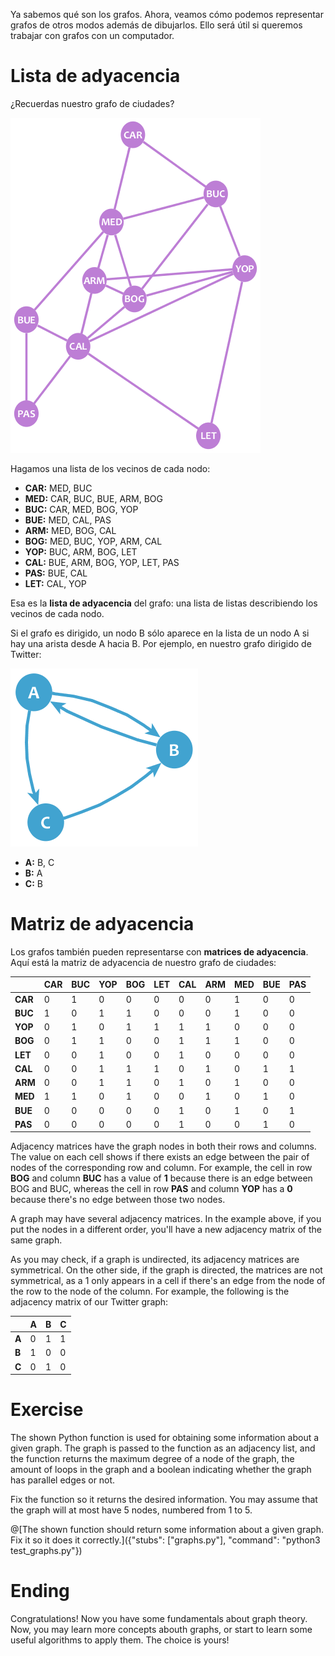 Ya sabemos qué son los grafos. Ahora, veamos cómo podemos representar grafos de otros modos además de dibujarlos. Ello será útil si queremos trabajar con grafos con un computador.

# Lista de adyacencia

¿Recuerdas nuestro grafo de ciudades?

![Grafo de ejemplo](cities.png "")

Hagamos una lista de los vecinos de cada nodo:

* **CAR:** MED, BUC
* **MED:** CAR, BUC, BUE, ARM, BOG
* **BUC:** CAR, MED, BOG, YOP
* **BUE:** MED, CAL, PAS
* **ARM:** MED, BOG, CAL
* **BOG:** MED, BUC, YOP, ARM, CAL
* **YOP:** BUC, ARM, BOG, LET
* **CAL:** BUE, ARM, BOG, YOP, LET, PAS
* **PAS:** BUE, CAL
* **LET:** CAL, YOP

Esa es la **lista de adyacencia** del grafo: una lista de listas describiendo los vecinos de cada nodo.

Si el grafo es dirigido, un nodo B sólo aparece en la lista de un nodo A si hay una arista desde A hacia B. Por ejemplo, en nuestro grafo dirigido de Twitter:

![Grafo dirigido de ejemplo](twitter.png "")

* **A:** B, C
* **B:** A
* **C:** B

# Matriz de adyacencia

Los grafos también pueden representarse con **matrices de adyacencia**. Aquí está la matriz de adyacencia de nuestro grafo de ciudades:

|	|CAR	|BUC	|YOP	|BOG	|LET	|CAL	|ARM	|MED	|BUE	|PAS    |
|---	|---	|---	|---	|---	|---	|---	|---	|---	|---	|---    |
|**CAR**|0	|1	|0	|0	|0	|0	|0	|1	|0	|0      |
|**BUC**|1	|0	|1	|1	|0	|0	|0	|1	|0	|0      |
|**YOP**|0	|1	|0	|1	|1	|1	|1	|0	|0	|0      |
|**BOG**|0	|1	|1	|0	|0	|1	|1	|1	|0	|0      |
|**LET**|0	|0	|1	|0	|0	|1	|0	|0	|0	|0      |
|**CAL**|0	|0	|1	|1	|1	|0	|1	|0	|1	|1      |
|**ARM**|0	|0	|1	|1	|0	|1	|0	|1	|0	|0      |
|**MED**|1	|1	|0	|1	|0	|0	|1	|0	|1	|0      |
|**BUE**|0	|0	|0	|0	|0	|1	|0	|1	|0	|1      |
|**PAS**|0	|0	|0	|0	|0	|1	|0	|0	|1	|0      |

Adjacency matrices have the graph nodes in both their rows and columns. The value on each cell shows if there exists an edge between the pair of nodes of the corresponding row and column. For example, the cell in row **BOG** and column **BUC** has a value of **1** because there is an edge between BOG and BUC, whereas the cell in row **PAS** and column **YOP** has a **0** because there's no edge between those two nodes.

A graph may have several adjacency matrices. In the example above, if you put the nodes in a different order, you'll have a new adjacency matrix of the same graph.

As you may check, if a graph is undirected, its adjacency matrices are symmetrical. On the other side, if the graph is directed, the matrices are not symmetrical, as a 1 only appears in a cell if there's an edge from the node of the row to the node of the column. For example, the following is the adjacency matrix of our Twitter graph:

|   | A | B | C |
|---|---|---|---|
|**A**|0|1|1|
|**B**|1|0|0|
|**C**|0|1|0|

# Exercise
The shown Python function is used for obtaining some information about a given graph. The graph is passed to the function as an adjacency list, and the function returns the maximum degree of a node of the graph, the amount of loops in the graph and a boolean indicating whether the graph has parallel edges or not.

Fix the function so it returns the desired information. You may assume that the graph will at most have 5 nodes, numbered from 1 to 5.

@[The shown function should return some information about a given graph. Fix it so it does it correctly.]({"stubs": ["graphs.py"], "command": "python3 test_graphs.py"})

# Ending
Congratulations! Now you have some fundamentals about graph theory. Now, you may learn more concepts abouth graphs, or start to learn some useful algorithms to apply them. The choice is yours!
